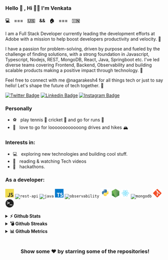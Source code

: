 ### Hello 👋 , Hi 🙏🏻 I'm Venkata
#### 💻&nbsp; &nbsp; ===&nbsp; &nbsp; 🇺🇸&nbsp; &nbsp; &&&nbsp; &nbsp; 🏠&nbsp; &nbsp; ===&nbsp; &nbsp; 🇮🇳

I am a Full Stack Developer currently leading the development efforts at Adobe with a mission to help boost developers productivity and velocity. 🚀

I have a passion for problem-solving, driven by purpose and fueled by the challenge of finding solutions, with a strong foundation in Javascript, Typescript, Nodejs, REST, MongoDB, React, Java, Springboot etc. I've led diverse teams covering Frontend, Backend, Observability and building scalable products making a positive impact through technology. 📡

Feel free to connect with me @nagarakesh4 for all things tech or just to say hello! Let's shape the future of tech together. 🌟

[![Twitter Badge](https://img.shields.io/badge/-Twitter-00acee?style=flat-square&logo=Twitter&logoColor=white)](https://twitter.com/nagarakesh4)
[![Linkedin Badge](https://img.shields.io/badge/-LinkedIn-0e76a8?style=flat-square&logo=Linkedin&logoColor=white)](https://www.linkedin.com/in/venkatabuddhiraju)
[![Instagram Badge](https://img.shields.io/badge/-Instagram-e4405f?style=flat-square&logo=Instagram&logoColor=white)](https://instagram.com/nagarakesh4/)


### Personally 

- ⚽ &nbsp; play tennis 🎾 cricket 🏏 and go for runs 👟 
- 🚗 &nbsp; love to go for loooooooooooong drives and hikes 🏔️

### Interests in:

- 💻 &nbsp; exploring new technologies and building cool stuff.
- 📰 &nbsp; reading & watching Tech videos
- 🤝 &nbsp; hackathons.

### As a developer:

<code><img height="27" src="https://raw.githubusercontent.com/github/explore/80688e429a7d4ef2fca1e82350fe8e3517d3494d/topics/javascript/javascript.png" title="javascript"></code>
<code><img height="27" src="https://www.univention.com/wp-content/uploads/2020/04/200416-rest-api.jpg" title="rest-api"></code>
<code><img height="27" src="https://1000logos.net/wp-content/uploads/2020/09/Java-Logo.png" title="java"></code>
<code><img height="27" src="https://raw.githubusercontent.com/github/explore/80688e429a7d4ef2fca1e82350fe8e3517d3494d/topics/typescript/typescript.png" title="typescript"></code>
<code><img height="27" src="https://seeklogo.com/images/O/opentelemetry-logo-2DC4F51D47-seeklogo.com.png" alt="observability" title="observability"></code>
<code><img height="30" src="https://raw.githubusercontent.com/github/explore/80688e429a7d4ef2fca1e82350fe8e3517d3494d/topics/python/python.png" title="python"></code>
<code><img height="27" src="https://raw.githubusercontent.com/github/explore/80688e429a7d4ef2fca1e82350fe8e3517d3494d/topics/nodejs/nodejs.png" title="nodejs"></code>
<code><img height="27" src="https://raw.githubusercontent.com/github/explore/80688e429a7d4ef2fca1e82350fe8e3517d3494d/topics/react/react.png" title="react"></code>
<code><img height="27" src="https://encrypted-tbn0.gstatic.com/images?q=tbn%3AANd9GcSTTzPAw-55ssm1Im594xYZ9eRQu2JylrkYLg&usqp=CAU" title="mongodb"></code>
<code><img height="27" src="https://raw.githubusercontent.com/devicons/devicon/master/icons/git/git-original.svg" title="git"></code>
<code><img height="27" src="https://raw.githubusercontent.com/github/explore/80688e429a7d4ef2fca1e82350fe8e3517d3494d/topics/terminal/terminal.png" alt="terminal" title="terminal"></code>

<details>
  <summary><b>⚡ Github Stats</b></summary>

  <br />
  <img height="180em" src="https://github-readme-stats.vercel.app/api?username=nagarakesh4&show_icons=true&hide_border=true&&count_private=true&include_all_commits=true" />
  <img height="180em" src="https://github-readme-stats.vercel.app/api/top-langs/?username=nagarakesh4&exclude_repo=KNN-Image-Classification&show_icons=true&hide_border=true&layout=compact&langs_count=8"/>
</details>

<details>
  <summary><b>💣 Github Streaks</b></summary>

  <br />
  <img height="180em" src="https://github-readme-streak-stats.herokuapp.com/?user=nagarakesh4&hide_border=true" />
</details>

<details>
  <summary><b>📊 Github Metrics</b></summary>

  <br />
  <img height="180em" src="https://metrics.lecoq.io/nagarakesh4" />
</details>

#

<div align="center">

### Show some ❤️ by starring some of the repositories!

</div>
